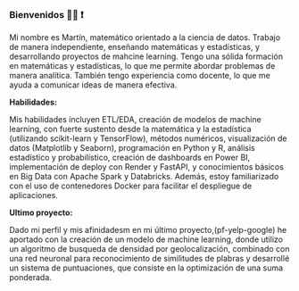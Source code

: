 ### Bienvenidos  🧑‍💻 ❗

Mi nombre es Martín, matemático orientado a la ciencia de datos. Trabajo de manera independiente, enseñando matemáticas y estadísticas, y desarrollando proyectos de mahcine learning. Tengo una sólida formación en matemáticas y estadísticas, lo que me permite abordar problemas de manera analítica. También tengo experiencia como docente, lo que me ayuda a comunicar ideas de manera efectiva.

**Habilidades:**

Mis habilidades incluyen ETL/EDA, creación de modelos de machine learning, con fuerte sustento desde la matemática y la estadística (utilizando scikit-learn y TensorFlow), métodos numéricos, visualización de datos (Matplotlib y Seaborn), programación en Python y R, análisis estadístico y probabilístico, creación de dashboards en Power BI, implementación de deploy con Render y FastAPI, y conocimientos básicos en Big Data con Apache Spark y Databricks. Además, estoy familiarizado con el uso de contenedores Docker para facilitar el despliegue de aplicaciones.

**Ultimo proyecto:**

Dado mi perfil y mis afinidadesm en mi último proyecto,(pf-yelp-google) he aportado con la creación de un modelo de machine learning, donde utilizo un algoritmo de busqueda de densidad por geolocalización, combinado con una red neuronal para reconocimiento de similitudes de plabras y desarrollé un sistema de puntuaciones, que consiste en la optimización de una suma ponderada.
